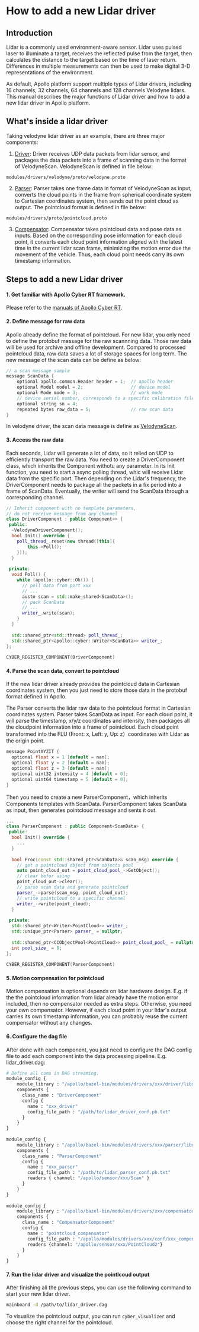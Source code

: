 # How to add a new Lidar driver

## Introduction

Lidar is a commonly used environment-aware sensor. Lidar uses pulsed laser to illuminate a target, receives the reflected pulse from the target, then calculates the distance to the target based on the time of laser return. Differences in multiple measurements can then be used to make digital 3-D representations of the environment.

As default, Apollo platform support multiple types of Lidar drivers, including 16 channels, 32 channels, 64 channels and 128 channels Velodyne lidars. This manual describes the major functions of Lidar driver and how to add a new lidar driver in Apollo platform.

## What's inside a lidar driver

Taking velodyne lidar driver as an example, there are three major components:

1. [Driver](https://github.com/ApolloAuto/apollo/tree/master/modules/drivers/velodyne/driver): Driver receives UDP data packets from lidar sensor, and packages the data packets into a frame of scanning data in the format of VelodyneScan. VelodyneScan is defined in file below:
```
modules/drivers/velodyne/proto/velodyne.proto
```

2. [Parser](https://github.com/ApolloAuto/apollo/tree/master/modules/drivers/velodyne/parser): Parser takes one frame data in format of VelodyneScan as input, converts the cloud points in the frame from spherical coordinate system to Cartesian coordinates system, then sends out the point cloud as output. The pointcloud format is defined in file below:
```
modules/drivers/proto/pointcloud.proto
```

3. [Compensator](https://github.com/ApolloAuto/apollo/tree/master/modules/drivers/velodyne/compensator): Compensator takes pointcloud data and pose data as inputs. Based on the corresponding pose information for each cloud point, it converts each cloud point information aligned with the latest time in the current lidar scan frame, minimizing the motion error due the movement of the vehicle. Thus, each cloud point needs carry its own timestamp information.

## Steps to add a new Lidar driver

#### 1. Get familiar with Apollo Cyber RT framework. 

Please refer to the [manuals of Apollo Cyber RT](https://github.com/ApolloAuto/apollo/tree/master/docs/cyber).


#### 2. Define message for raw data

Apollo already define the format of pointcloud. For new lidar, you only need to define the protobuf message for the raw scannning data. Those raw data will be used for archive and offline development. Compared to processed pointcloud data, raw data saves a lot of storage spaces for long term. The new message of the scan data can be define as below:

```c++
// a scan message sample
message ScanData {
	optional apollo.common.Header header = 1;  // apollo header
	optional Model model = 2;                  // device model
	optional Mode mode = 3;                    // work mode
	// device serial number, corresponds to a specific calibration file
	optional string sn = 4;
	repeated bytes raw_data = 5;               // raw scan data
}
```

In velodyne driver, the scan data message is define as [VelodyneScan](https://github.com/ApolloAuto/apollo/blob/master/modules/drivers/velodyne/proto/velodyne.proto#L29).

#### 3. Access the raw data

Each seconds, Lidar will generate a lot of data, so it relied on UDP to efficiently transport the raw data. You need to create a DriverComponent class, which inherits the Component withotu any parameter. In its Init function, you need to start a async polling thread, whic will receive Lidar data from the specific port. Then depending on the Lidar's frequency, the DriverComponent needs to package all the packets in a fix period into a frame of ScanData. Eventually, the writer will send the ScanData through a corresponding channel.

```c++
// Inherit component with no template parameters, 
// do not receive message from any channel
class DriverComponent : public Component<> {
 public:
  ~VelodyneDriverComponent();
  bool Init() override {
  	poll_thread_.reset(new thread([this]{
  		this->Poll();
  	}));
  }
	
 private: 
  void Poll() {
  	while (apollo::cyber::Ok()) {
  	  // poll data from port xxx
  	  // ...
  	  austo scan = std::make_shared<ScanData>();
  	  // pack ScanData
  	  // ...
  	  writer_.write(scan);
  	}
  }
   
  std::shared_ptr<std::thread> poll_thread_;
  std::shared_ptr<apollo::cyber::Writer<ScanData>> writer_;
};
	
CYBER_REGISTER_COMPONENT(DriverComponent)
```

#### 4. Parse the scan data, convert to pointcloud

 If the new lidar driver already provides the pointcloud data in Cartesian coordinates system, then you just need to store those data in the protobuf format defined in Apollo.

The Parser converts the lidar raw data to the pointcloud format in Cartesian coordinates system. Parser takes ScanData as input. For each cloud point, it will parse the timestamp, x/y/z coordinates and intensity, then packages all the cloudpoint information into a frame of pointcloud. Each cloud point transformed into the FLU (Front: x, Left: y, Up: z）coordinates with Lidar as the origin point.
	
```c++
message PointXYZIT {
  optional float x = 1 [default = nan];
  optional float y = 2 [default = nan];
  optional float z = 3 [default = nan];
  optional uint32 intensity = 4 [default = 0];
  optional uint64 timestamp = 5 [default = 0];
}
```
	
Then you need to create a new ParserComponent，which inherits Components templates with ScanData. ParserComponent takes ScanData as input, then generates pointcloud message and sents it out.

```c++
...
class ParserComponent : public Component<ScanData> {
 public:
  bool Init() override {
  	...
  }
  
  bool Proc(const std::shared_ptr<ScanData>& scan_msg) override {
    // get a pointcloud object from objects pool
  	auto point_cloud_out = point_cloud_pool_->GetObject(); 
  	// clear befor using
  	point_cloud_out->clear();	
  	// parse scan data and generate pointcloud
  	parser_->parse(scan_msg, point_cloud_out);
  	// write pointcloud to a specific channel
  	writer_->write(point_cloud);
  }
	
 private:
  std::shared_ptr<Writer<PointCloud>> writer_;
  std::unique_ptr<Parser> parser_ = nullptr;
  
  std::shared_ptr<CCObjectPool<PointCloud>> point_cloud_pool_ = nullptr; 
  int pool_size_ = 8;
};
	
CYBER_REGISTER_COMPONENT(ParserComponent)
```

#### 5. Motion compensation for pointcloud

Motion compensation is optional depends on lidar hardware design. E.g. if the the pointcloud information from lidar already have the motion error included, then no compensator needed as extra steps. Otherwise, you need your own compensator. However, if each cloud point in your lidar's output carries its own timestamp information, you can probably reuse the current compensator without any changes.

#### 6. Configure the dag file

After done with each component, you just need to configure the DAG config file to add each component into the data processing pipeline. E.g.  lidar_driver.dag:
		
```python
# Define all coms in DAG streaming.
module_config {
    module_library : "/apollo/bazel-bin/modules/drivers/xxx/driver/libxxx_driver_component.so"
    components {
      class_name : "DriverComponent"
      config {
        name : "xxx_driver"
        config_file_path : "/path/to/lidar_driver_conf.pb.txt"
      }
    }
}
	
module_config {
    module_library : "/apollo/bazel-bin/modules/drivers/xxx/parser/libxxx_parser_component.so"
    components {
      class_name : "ParserComponent"
      config {
        name : "xxx_parser"
        config_file_path : "/path/to/lidar_parser_conf.pb.txt"
        readers { channel: "/apollo/sensor/xxx/Scan" }
      }
    }
}
	
module_config {
    module_library : "/apollo/bazel-bin/modules/drivers/xxx/compensator/libxxx_compensator_component.so"
    components {
      class_name : "CompensatorComponent"
      config {
        name : "pointcloud_compensator"
        config_file_path : "/apollo/modules/drivers/xxx/conf/xxx_compensator_conf.pb.txt"
        readers {channel: "/apollo/sensor/xxx/PointCloud2"}
      }
    }
}
```

#### 7. Run the lidar driver and visualize the pointlcoud output

After finishing all the previous steps, you can use the following command to start your new lidar driver.

```bash
mainboard -d /path/to/lidar_driver.dag
```
To visualize the pointcloud output, you can run `cyber_visualizer` and choose the right channel for the pointcloud.
